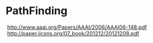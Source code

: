 # PathFinding

  http://www.aaai.org/Papers/AAAI/2006/AAAI06-148.pdf 
  http://paper.ijcsns.org/07_book/201212/20121208.pdf 
